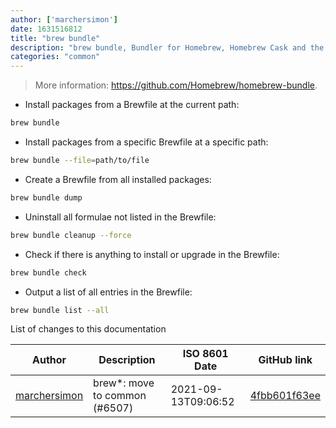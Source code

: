 ```yaml
---
author: ['marchersimon']
date: 1631516812
title: "brew bundle"
description: "brew bundle, Bundler for Homebrew, Homebrew Cask and the Mac App Store."
categories: "common"
---
```

> More information: <https://github.com/Homebrew/homebrew-bundle>.

- Install packages from a Brewfile at the current path:

```bash
brew bundle
```

- Install packages from a specific Brewfile at a specific path:

```bash
brew bundle --file=path/to/file
```

- Create a Brewfile from all installed packages:

```bash
brew bundle dump
```

- Uninstall all formulae not listed in the Brewfile:

```bash
brew bundle cleanup --force
```

- Check if there is anything to install or upgrade in the Brewfile:

```bash
brew bundle check
```

- Output a list of all entries in the Brewfile:

```bash
brew bundle list --all
```
List of changes to this documentation


Author | Description | ISO 8601 Date | GitHub link
------|-----|-----|-----
[marchersimon](mailto:50295997+marchersimon@users.noreply.github.com) | brew*: move to common (#6507) | 2021-09-13T09:06:52 | [4fbb601f63ee](https://github.com/tldr-pages/tldr/commit/4fbb601f63ee14b0ed9a23d1d9c78bb102a23776)

